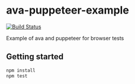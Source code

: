 # ava-puppeteer-example

[![Build Status](https://travis-ci.org/StephenDavidson/mocha-puppeteer-example.svg?branch=master)](https://travis-ci.org/StephenDavidson/ava-puppeteer-example)

Example of ava and puppeteer for browser tests

## Getting started

```bash
npm install
npm test
```
